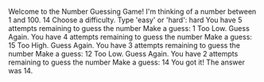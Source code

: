 Welcome to the Number Guessing Game!
I'm thinking of a number between 1 and 100.
14
Choose a difficulty. Type 'easy' or 'hard': hard
You have 5 attempts remaining to guess the number
Make a guess: 1
Too Low.
Guess Again.
You have 4 attempts remaining to guess the number
Make a guess: 15
Too High.
Guess Again.
You have 3 attempts remaining to guess the number
Make a guess: 12
Too Low.
Guess Again.
You have 2 attempts remaining to guess the number
Make a guess: 14
You got it! The answer was 14.